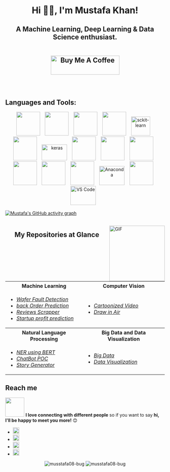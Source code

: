 <!--
**musstafa08-bug/musstafa08-bug** is a ✨ _special_ ✨ repository because its `README.md` (this file) appears on your GitHub profile.

Here are some ideas to get you started:

- 🔭 I’m currently working as a 
- 🌱 I’m currently learning ...
- 👯 I’m looking to collaborate on ...
- 🤔 I’m looking for help with ...
- 💬 Ask me about ...
- 📫 How to reach me: ...
- 😄 Pronouns: ...
- ⚡ Fun fact: ...
-->
<h1 align="center">Hi 👋🏻, I'm Mustafa Khan!</h1>

<h2 align="center">A Machine Learning, Deep Learning & Data Science enthusiast.
<br><br>

<p align="center">
<a href="https://www.buymeacoffee.com/musstafa" target="_blank"><img src="https://cdn.buymeacoffee.com/buttons/v2/default-green.png" alt="Buy Me A Coffee" style="height: 60px !important;width: 217px !important;" ></a>
</p>

<br>

## Languages and Tools:
<p align="center">
 <code><img height="75" width="75" src="https://cdn.worldvectorlogo.com/logos/python-4.svg"></code> &nbsp;&nbsp;
 <code><img height="75" width="75" src="https://cdn.worldvectorlogo.com/logos/mysql-6.svg"></code> &nbsp;&nbsp;
 <code><img height="75" width="75" src="https://cdn.worldvectorlogo.com/logos/mongodb-icon-1.svg"></code> &nbsp;&nbsp; 
 <code><img height="75" width="75" src="https://cdn.worldvectorlogo.com/logos/flask.svg"></code> &nbsp;&nbsp;
 <img src="https://upload.wikimedia.org/wikipedia/commons/thumb/0/05/Scikit_learn_logo_small.svg/1200px-Scikit_learn_logo_small.svg.png" alt="sckit-learn"  width="60" height="60" />&nbsp;&nbsp;&nbsp;
 <code><img height="75" width="75" src="https://cdn.worldvectorlogo.com/logos/tensorflow-2.svg"></code> &nbsp;&nbsp;
 <img src="https://keras.io/img/logo.png" alt="keras"  width="80" height="50" />&nbsp;&nbsp;&nbsp;
 <code><img height="75" width="75" src="https://cdn.worldvectorlogo.com/logos/apache-spark-5.svg"></code> &nbsp;&nbsp;
 <code><img height="75" width="75" src="https://cdn.worldvectorlogo.com/logos/aws-2.svg"></code> &nbsp;&nbsp;
 <code><img height="75" width="75" src="https://cdn.worldvectorlogo.com/logos/hadoop.svg"></code> &nbsp;&nbsp;
 <code><img height="75" width="75" src="https://cdn.worldvectorlogo.com/logos/power-bi.svg"></code> &nbsp;&nbsp;
 <code><img height="75" width="75" src="https://cdn.worldvectorlogo.com/logos/tableau-logo.svg"></code> &nbsp;&nbsp;
 <code><img height="75" width="75" src="https://cdn.worldvectorlogo.com/logos/pycharm-1.svg"></code> &nbsp;&nbsp; 
 <img src="https://upload.wikimedia.org/wikipedia/en/c/cd/Anaconda_Logo.png" alt="Anaconda"  width="80" height="60" />&nbsp;&nbsp;&nbsp;
 <code><img height="75" width="75" src="https://cdn.worldvectorlogo.com/logos/spyder.svg"></code> &nbsp;&nbsp;
 <img src="https://code.visualstudio.com/opengraphimg/opengraph-blog.png" alt="VS Code"  width="80" height="60" />&nbsp;&nbsp;&nbsp;


 
 
[![Mustafa's GitHub activity graph](https://activity-graph.herokuapp.com/graph?username=musstafa08-bug&theme=xcode)](https://git.io/musstafa08-bug)
<br><br>

<img align="right" alt="GIF" src="https://github.com/abhisheknaiidu/abhisheknaiidu/blob/master/code.gif?raw=true" width="175" height="175" />

<div align="center">
  
## My Repositories at Glance
<table>
  <tr>
    <th>Machine Learning</th>
    <th>Computer Vision</th>
  </tr>
  <tr>
    <td> 
      <ul>
        <li><a target="_blank" href = "https://github.com/musstafa08-bug/Wafer-Fault-Detection"><i>Wafer Fault Detection</i></a></li>
       <li><a target="_blank" href = "https://github.com/musstafa08-bug/Back-Order-Prediction"><i>back Order Prediction</i></a></li> 
        <li><a target="_blank" href = "https://github.com/musstafa08-bug/Review-Scrapper"><i>Reviews Scrapper</i></a></li>
       <li><a target="_blank" href = "https://github.com/musstafa08-bug/Startup-Profit-Prediction"><i>Startup profit prediction</i></a></li>
      </ul> 
    </td>
    <td>
     <ul>
      <li><a target="_blank" href = "https://github.com/musstafa08-bug/cartoonize_video"><i>Cartoonized Video</i></a></li>
      <li><a target="_blank" href = "https://github.com/musstafa08-bug/draw-in-air"><i>Draw in Air</i></a></li>
     </ul>
     </td>
  <tr>
    <th>Natural Language Processing</th>
    <th>Big Data and Data Visualization</th>
  </tr>
  <tr>
    <td>
      <ul>
       <li><a target="_blank" href="https://github.com/musstafa08-bug/Name-Entity-Recognition-using-BERT"><i>NER using BERT</i></a> </li>
        <li><a target="_blank" href="https://github.com/musstafa08-bug/ChatBot"><i>ChatBot POC</i></a> </li>
        <li><a target="_blank" href="https://github.com/musstafa08-bug/Story-Generator"><i>Story Generator</i></a></li>
      </ul>
    </td>
    <td>
      <ul>
        <li><a target="_blank" href="https://github.com/musstafa08-bug/BIG-DATA"><i>Big Data</i></a> </li>
       <li><a target="_blank" href="https://github.com/musstafa08-bug/Data-Visualization"><i>Data Visualization</i></a> </li>
      </ul>
    </td>
  <tr>
</table>
</div>



## Reach me
<img src="https://media.giphy.com/media/LnQjpWaON8nhr21vNW/giphy.gif" width="60"> <b>I love connecting with different people</b> so if you want to say <b>hi, I'll be happy to meet you more!</b> 😊

- [<img target="_blank" src="https://img.icons8.com/color/48/000000/gmail-new.png" width="20" height="20"/>](mailto:contactmusstafa@gmail.com)
- [<img target="_blank" src="https://img.icons8.com/fluency/48/000000/linkedin.png" width="20" height="20"/>](https://www.linkedin.com/in/mustafa-khan-5036241b1/) 
- [<img target="_blank" src="https://img.icons8.com/color/48/000000/instagram-new.png" width="20" height="20"/>](https://www.instagram.com/___musstafa___/)
- [<img target="_blank" src="https://img.icons8.com/fluency/48/000000/twitter.png" width="20" height="20"/>](https://twitter.com/Mustafa22220423)
  

<p align="center"> 
  <img src="https://github-readme-stats.vercel.app/api?username=musstafa08-bug&show_icons=true&theme=tokyonight" alt="musstafa08-bug" />
    
  <img src="https://github-readme-stats.vercel.app/api/top-langs/?username=musstafa08-bug&theme=tokyonight&layout=compact" alt="musstafa08-bug" />
</p>
